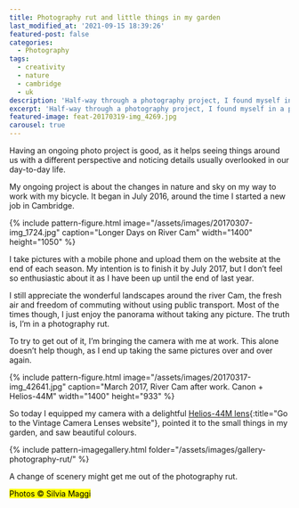 ```yaml
---
title: Photography rut and little things in my garden
last_modified_at: '2021-09-15 18:39:26'
featured-post: false
categories:
  - Photography
tags:
  - creativity
  - nature
  - cambridge
  - uk
description: 'Half-way through a photography project, I found myself in a photography rut. I tried a few tricks to get out of it.'
excerpt: 'Half-way through a photography project, I found myself in a photography rut. I tried a few tricks to get out of it.'
featured-image: feat-20170319-img_4269.jpg
carousel: true
---
```

<p class="lead">Having an ongoing photo project is good, as it helps seeing things around us with a different perspective and noticing details usually overlooked in our day-to-day life.</p>

My ongoing project is about the changes in nature and sky on my way to work with my bicycle. It began in July 2016, around the time I started a new job in Cambridge.

{% include pattern-figure.html image="/assets/images/20170307-img_1724.jpg" caption="Longer Days on River Cam" width="1400" height="1050" %}

I take pictures with a mobile phone and upload them on the website at the end of each season. My intention is to finish it by July 2017, but I don’t feel so enthusiastic about it as I have been up until the end of last year.

I still appreciate the wonderful landscapes around the river Cam, the fresh air and freedom of commuting without using public transport. Most of the times though, I just enjoy the panorama without taking any picture. The truth is, I’m in a photography rut.

To try to get out of it, I’m bringing the camera with me at work. This alone doesn’t help though, as I end up taking the same pictures over and over again.

{% include pattern-figure.html image="/assets/images/20170317-img_42641.jpg" caption="March 2017, River Cam after work. Canon + Helios-44M" width="1400" height="933" %}

So today I equipped my camera with a delightful [Helios-44M lens](https://vintage-camera-lenses.com/helios-44-2-58mm-f2/){:title="Go to the Vintage Camera Lenses website"}, pointed it to the small things in my garden, and saw beautiful colours.

{% include pattern-imagegallery.html folder="/assets/images/gallery-photography-rut/" %}

A change of scenery might get me out of the photography rut.

<p class="detached"><mark class="smd-highlight small">Photos &copy; Silvia Maggi</mark></p>
